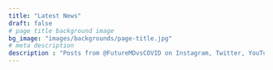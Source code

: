 ```yaml
---
title: "Latest News"
draft: false
# page title background image
bg_image: "images/backgrounds/page-title.jpg"
# meta description
description : "Posts from @FutureMDvsCOVID on Instagram, Twitter, YouTube, and Facebook."
---
```

